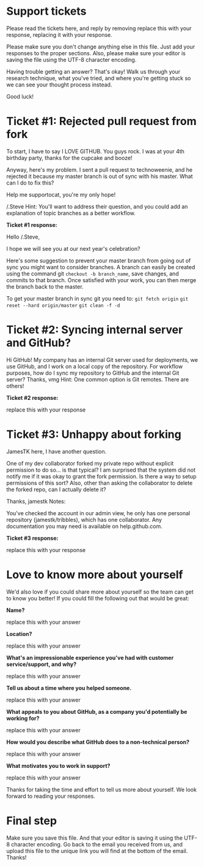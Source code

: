 # Support tickets 
Please read the tickets here, and reply by removing replace this with your response,
replacing it with your response.

Please make sure you don't change anything else in this file. Just add your responses to the
proper sections. Also, please make sure your editor is saving the file using the UTF-8
character encoding.

Having trouble getting an answer? That's okay! Walk us through your research technique,
what you've tried, and where you're getting stuck so we can see your thought process
instead.

Good luck!

# Ticket #1: Rejected pull request from fork

To start, I have to say I LOVE GITHUB. You guys rock. I was at your 4th birthday party,
thanks for the cupcake and booze!

Anyway, here's my problem. I sent a pull request to technoweenie, and he rejected it because
my master branch is out of sync with his master. What can I do to fix this?

Help me supportocat, you're my only hope!

/.Steve
Hint: You'll want to address their question, and you could add an explanation of topic
branches as a better workflow.

**Ticket #1 response:** 

Hello /.Steve,

I hope we will see you at our next year's celebration?
 
Here's some suggestion to prevent your master branch from going out of sync you might want to consider branches. 
A branch can easily be created using the command git `checkout -b branch_name`, save changes, and commits to that branch. 
Once satisfied with your work, you can then merge the branch back to the master.


To get your master branch in sync git you need to:
`git fetch origin`
`git reset --hard origin/master`
`git clean -f -d`

# Ticket #2: Syncing internal server and GitHub?
Hi GitHub! My company has an internal Git server used for deployments, we use GitHub,
and I work on a local copy of the repository. For workflow purposes, how do I sync my
repository to GitHub and the internal Git server?
Thanks,
vmg
Hint: One common option is Git remotes. There are others!

**Ticket #2 response:**

replace this with your response

# Ticket #3: Unhappy about forking

JamesTK here, I have another question.

One of my dev collaborator forked my private repo without explicit permission to do so... is
that typical? I am surprised that the system did not notify me if it was okay to grant the fork
permission. Is there a way to setup permissions of this sort? Also, other than asking the
collaborator to delete the forked repo, can I actually delete it?

Thanks, jamestk
Notes:

You've checked the account in our admin view, he only has one personal repository
(jamestk/tribbles), which has one collaborator. Any documentation you may need is available
on help.github.com.

**Ticket #3 response:**

replace this with your response

# Love to know more about yourself
We'd also love if you could share more about yourself so the team can get to know you
better! If you could fill the following out that would be great:

**Name?**

replace this with your answer

**Location?**

replace this with your answer

**What's an impressionable experience you've had with customer service/support, and why?**

replace this with your answer

**Tell us about a time where you helped someone.**

replace this with your answer

**What appeals to you about GitHub, as a company you'd potentially be working for?**

replace this with your answer

**How would you describe what GitHub does to a non-technical person?**

replace this with your answer

**What motivates you to work in support?**

replace this with your answer

Thanks for taking the time and effort to tell us more about yourself. We look forward to
reading your responses.
# Final step
Make sure you save this file. And that your editor is saving it using the UTF-8 character
encoding. Go back to the email you received from us, and upload this file to the unique link
you will find at the bottom of the email.
Thanks!
